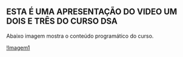## ESTA É UMA APRESENTAÇÃO DO VIDEO UM DOIS E TRÊS DO CURSO DSA

Abaixo imagem mostra o conteúdo programático do curso.

[!Imagem1](/imagens/conteudo%20programatico.png)

